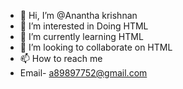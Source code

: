 - 👋 Hi, I’m @Anantha krishnan
- 👀 I’m interested in Doing HTML
- 🌱 I’m currently learning HTML
- 💞️ I’m looking to collaborate on HTML
- 📫 How to reach me 
- Email- a89897752@gmail.com

<!---
Anand-727/Anand-727 is a ✨ special ✨ repository because its `README.md` (this file) appears on your GitHub profile.
You can click the Preview link to take a look at your changes.
--->
